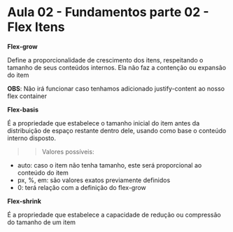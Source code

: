 # Aula 02 - Fundamentos parte 02 - **Flex Itens**

**Flex-grow**

Define a proporcionalidade de crescimento dos itens, respeitando o tamanho de seus conteúdos internos.
Ela não faz a contenção ou expansão do item

**OBS**: Não irá funcionar caso tenhamos adicionado justify-content ao nosso flex container

**Flex-basis**

É a propriedade que estabelece o tamanho inicial do item antes da distribuição de espaço restante dentro dele, usando como base o conteúdo interno disposto.

>>Valores possíveis:
- auto: caso o item não tenha tamanho, este será proporcional ao conteúdo do item
- px, %, em: são valores exatos previamente definidos 
- 0: terá relação com a definição do flex-grow

**Flex-shrink**

É a propriedade que estabelece a capacidade de redução ou compressão do tamanho de um item

